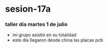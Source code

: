 # sesion-17a
### taller día martes 1 de julio

- mi grupo asistió en su totalidad
- este día llegaron desde china las placas pcb
